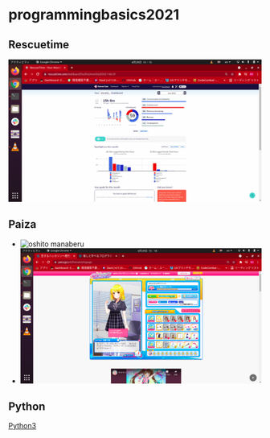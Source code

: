 # programmingbasics2021

## Rescuetime

![Rescuetime](./image/p1.png)

## Paiza

- ![oshito manaberu](https://user-images.githubusercontent.com/83333455/123925243-aed65980-d9c5-11eb-98b2-d9a8e60d72bf.png)
- ![恋するハッカソン](./image/p3.png)

## Python

[Python3](https://github.com/itc-n21019/lesson.git)
